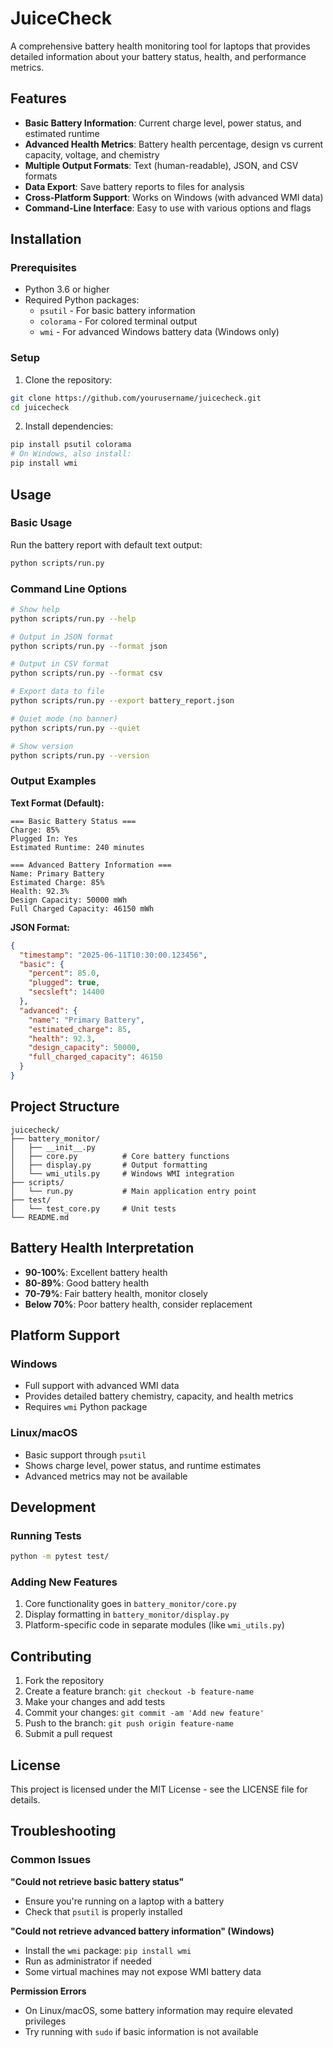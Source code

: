 # JuiceCheck

A comprehensive battery health monitoring tool for laptops that provides detailed information about your battery status, health, and performance metrics.

## Features

- **Basic Battery Information**: Current charge level, power status, and estimated runtime
- **Advanced Health Metrics**: Battery health percentage, design vs current capacity, voltage, and chemistry
- **Multiple Output Formats**: Text (human-readable), JSON, and CSV formats
- **Data Export**: Save battery reports to files for analysis
- **Cross-Platform Support**: Works on Windows (with advanced WMI data)
- **Command-Line Interface**: Easy to use with various options and flags

## Installation

### Prerequisites

- Python 3.6 or higher
- Required Python packages:
  - `psutil` - For basic battery information
  - `colorama` - For colored terminal output
  - `wmi` - For advanced Windows battery data (Windows only)

### Setup

1. Clone the repository:
```bash
git clone https://github.com/yourusername/juicecheck.git
cd juicecheck
```

2. Install dependencies:
```bash
pip install psutil colorama
# On Windows, also install:
pip install wmi
```

## Usage

### Basic Usage

Run the battery report with default text output:
```bash
python scripts/run.py
```

### Command Line Options

```bash
# Show help
python scripts/run.py --help

# Output in JSON format
python scripts/run.py --format json

# Output in CSV format
python scripts/run.py --format csv

# Export data to file
python scripts/run.py --export battery_report.json

# Quiet mode (no banner)
python scripts/run.py --quiet

# Show version
python scripts/run.py --version
```

### Output Examples

**Text Format (Default):**
```
=== Basic Battery Status ===
Charge: 85%
Plugged In: Yes
Estimated Runtime: 240 minutes

=== Advanced Battery Information ===
Name: Primary Battery
Estimated Charge: 85%
Health: 92.3%
Design Capacity: 50000 mWh
Full Charged Capacity: 46150 mWh
```

**JSON Format:**
```json
{
  "timestamp": "2025-06-11T10:30:00.123456",
  "basic": {
    "percent": 85.0,
    "plugged": true,
    "secsleft": 14400
  },
  "advanced": {
    "name": "Primary Battery",
    "estimated_charge": 85,
    "health": 92.3,
    "design_capacity": 50000,
    "full_charged_capacity": 46150
  }
}
```

## Project Structure

```
juicecheck/
├── battery_monitor/
│   ├── __init__.py
│   ├── core.py          # Core battery functions
│   ├── display.py       # Output formatting
│   └── wmi_utils.py     # Windows WMI integration
├── scripts/
│   └── run.py           # Main application entry point
├── test/
│   └── test_core.py     # Unit tests
└── README.md
```

## Battery Health Interpretation

- **90-100%**: Excellent battery health
- **80-89%**: Good battery health
- **70-79%**: Fair battery health, monitor closely
- **Below 70%**: Poor battery health, consider replacement

## Platform Support

### Windows
- Full support with advanced WMI data
- Provides detailed battery chemistry, capacity, and health metrics
- Requires `wmi` Python package

### Linux/macOS
- Basic support through `psutil`
- Shows charge level, power status, and runtime estimates
- Advanced metrics may not be available

## Development

### Running Tests

```bash
python -m pytest test/
```

### Adding New Features

1. Core functionality goes in `battery_monitor/core.py`
2. Display formatting in `battery_monitor/display.py`
3. Platform-specific code in separate modules (like `wmi_utils.py`)

## Contributing

1. Fork the repository
2. Create a feature branch: `git checkout -b feature-name`
3. Make your changes and add tests
4. Commit your changes: `git commit -am 'Add new feature'`
5. Push to the branch: `git push origin feature-name`
6. Submit a pull request

## License

This project is licensed under the MIT License - see the LICENSE file for details.

## Troubleshooting

### Common Issues

**"Could not retrieve basic battery status"**
- Ensure you're running on a laptop with a battery
- Check that `psutil` is properly installed

**"Could not retrieve advanced battery information" (Windows)**
- Install the `wmi` package: `pip install wmi`
- Run as administrator if needed
- Some virtual machines may not expose WMI battery data

**Permission Errors**
- On Linux/macOS, some battery information may require elevated privileges
- Try running with `sudo` if basic information is not available
